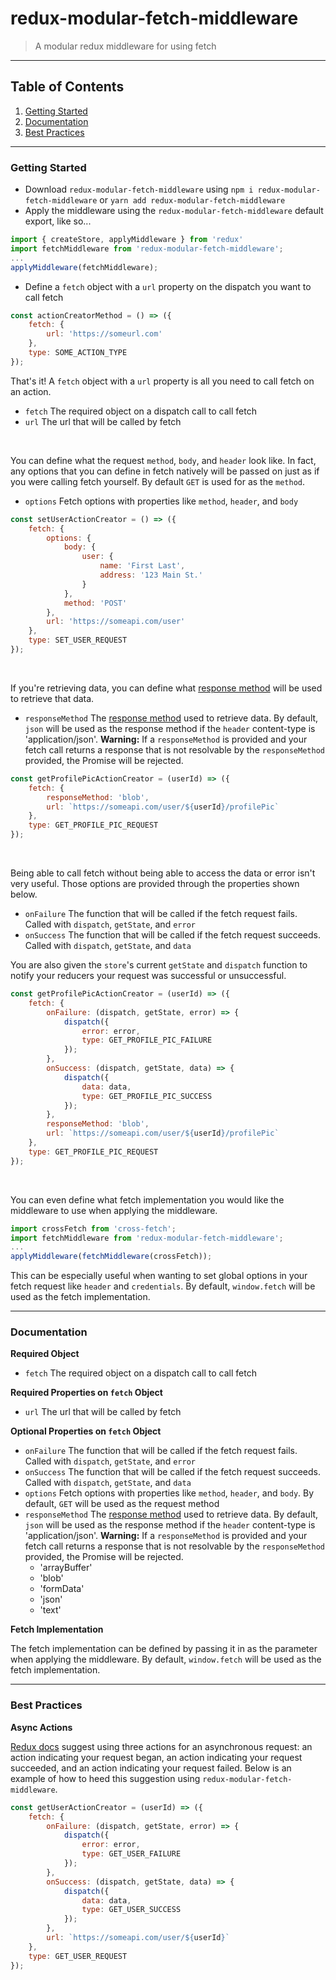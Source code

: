 # redux-modular-fetch-middleware
> A modular redux middleware for using fetch

---
## Table of Contents
1. [Getting Started](#getting-started)
2. [Documentation](#documentation)
3. [Best Practices](#best-practices)
---

### Getting Started
- Download `redux-modular-fetch-middleware` using `npm i redux-modular-fetch-middleware` or `yarn add redux-modular-fetch-middleware`
- Apply the middleware using the `redux-modular-fetch-middleware` default export, like so...
```javascript
import { createStore, applyMiddleware } from 'redux'
import fetchMiddleware from 'redux-modular-fetch-middleware';
...
applyMiddleware(fetchMiddleware);
```
- Define a `fetch` object with a `url` property on the dispatch you want to call fetch
```javascript
const actionCreatorMethod = () => ({
    fetch: {
        url: 'https://someurl.com'
    },
    type: SOME_ACTION_TYPE
});
```
That's it! A `fetch` object with a `url` property is all you need to call fetch on an action.
- `fetch` The required object on a dispatch call to call fetch
- `url` The url that will be called by fetch

<br />

You can define what the request `method`, `body`, and `header` look like. In fact, any options that you can define in fetch natively will be passed on just as if you were calling fetch yourself. By default `GET` is used for as the `method`.
- `options` Fetch options with properties like `method`, `header`, and `body`
```javascript
const setUserActionCreator = () => ({
    fetch: {
        options: {
            body: {
                user: {
                    name: 'First Last',
                    address: '123 Main St.' 
                }
            },
            method: 'POST'
        },
        url: 'https://someapi.com/user'
    },
    type: SET_USER_REQUEST
});
```

<br />

If you're retrieving data, you can define what [response method](https://developer.mozilla.org/en-US/docs/Web/API/Body) will be used to retrieve that data.
- `responseMethod` The [response method](https://developer.mozilla.org/en-US/docs/Web/API/Body) used to retrieve data. By default, `json` will be used as the response method if the `header` content-type is 'application/json'. **Warning:** If a `responseMethod` is provided and your fetch call returns a response that is not resolvable by the `responseMethod` provided, the Promise will be rejected.
```javascript
const getProfilePicActionCreator = (userId) => ({
    fetch: {
        responseMethod: 'blob',
        url: `https://someapi.com/user/${userId}/profilePic`
    },
    type: GET_PROFILE_PIC_REQUEST
});
```

<br />

Being able to call fetch without being able to access the data or error isn't very useful. Those options are provided through the properties shown below.
- `onFailure` The function that will be called if the fetch request fails. Called with `dispatch`, `getState`, and `error`
- `onSuccess` The function that will be called if the fetch request succeeds. Called with `dispatch`, `getState`, and `data`

You are also given the `store`'s current `getState` and `dispatch` function to notify your reducers your request was successful or unsuccessful.

```javascript
const getProfilePicActionCreator = (userId) => ({
    fetch: {
        onFailure: (dispatch, getState, error) => {
            dispatch({
                error: error,
                type: GET_PROFILE_PIC_FAILURE
            });
        },
        onSuccess: (dispatch, getState, data) => {
            dispatch({
                data: data,
                type: GET_PROFILE_PIC_SUCCESS
            });
        },
        responseMethod: 'blob',
        url: `https://someapi.com/user/${userId}/profilePic`
    },
    type: GET_PROFILE_PIC_REQUEST
});
```

<br />

You can even define what fetch implementation you would like the middleware to use when applying the middleware.
```javascript
import crossFetch from 'cross-fetch';
import fetchMiddleware from 'redux-modular-fetch-middleware';
...
applyMiddleware(fetchMiddleware(crossFetch));
```
This can be especially useful when wanting to set global options in your fetch request like `header` and `credentials`. By default, `window.fetch` will be used as the fetch implementation. 

---

### Documentation

**Required Object**
- `fetch` The required object on a dispatch call to call fetch

**Required Properties on `fetch` Object**
- `url` The url that will be called by fetch

**Optional Properties on `fetch` Object**
- `onFailure` The function that will be called if the fetch request fails. Called with `dispatch`, `getState`, and `error`
- `onSuccess` The function that will be called if the fetch request succeeds. Called with `dispatch`, `getState`, and `data`
- `options` Fetch options with properties like `method`, `header`, and `body`. By default, `GET` will be used as the request method
- `responseMethod` The [response method](https://developer.mozilla.org/en-US/docs/Web/API/Body) used to retrieve data. By default, `json` will be used as the response method if the `header` content-type is 'application/json'. **Warning:** If a `responseMethod` is provided and your fetch call returns a response that is not resolvable by the `responseMethod` provided, the Promise will be rejected.
    - 'arrayBuffer'
    - 'blob'
    - 'formData'
    - 'json'
    - 'text'

**Fetch Implementation**

The fetch implementation can be defined by passing it in as the parameter when applying the middleware. By default, `window.fetch` will be used as the fetch implementation.

---

### Best Practices

**Async Actions**

[Redux docs](https://redux.js.org/advanced/async-actions#actions) suggest using three actions for an asynchronous request: an action indicating your request began, an action indicating your request succeeded, and an action indicating your request failed. Below is an example of how to heed this suggestion using `redux-modular-fetch-middleware`.
```javascript
const getUserActionCreator = (userId) => ({
    fetch: {
        onFailure: (dispatch, getState, error) => {
            dispatch({
                error: error,
                type: GET_USER_FAILURE
            });
        },        
        onSuccess: (dispatch, getState, data) => {
            dispatch({
                data: data,
                type: GET_USER_SUCCESS
            });
        },
        url: `https://someapi.com/user/${userId}`
    },
    type: GET_USER_REQUEST
});
```
